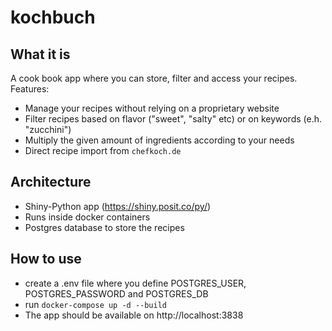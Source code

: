 # kochbuch

## What it is
A cook book app where you can store, filter and access your recipes.
Features:
* Manage your recipes without relying on a proprietary website
* Filter recipes based on flavor ("sweet", "salty" etc) or on keywords (e.h. "zucchini")
* Multiply the given amount of ingredients according to your needs
* Direct recipe import from `chefkoch.de`

## Architecture
* Shiny-Python app (https://shiny.posit.co/py/)
* Runs inside docker containers
* Postgres database to store the recipes

## How to use
* create a .env file where you define POSTGRES_USER, POSTGRES_PASSWORD and POSTGRES_DB
* run `docker-compose up -d --build`
* The app should be available on http://localhost:3838